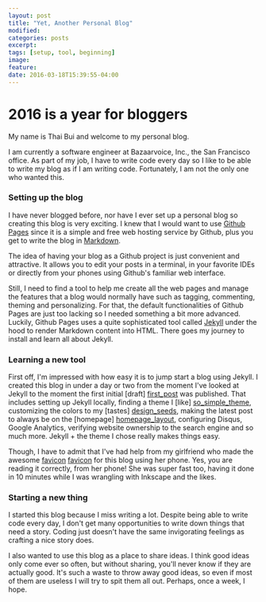 ```yaml
---
layout: post
title: "Yet, Another Personal Blog"
modified:
categories: posts
excerpt:
tags: [setup, tool, beginning]
image:
feature:
date: 2016-03-18T15:39:55-04:00
---
```


# 2016 is a year for bloggers

My name is Thai Bui and welcome to my personal blog. 

I am currently a software engineer at Bazaarvoice, Inc., the San Francisco
office. As part of my job, I have to write code every day so I like to be able
to write my blog as if I am writing code. Fortunately, I am not the only one who
wanted this.

### Setting up the blog

I have never blogged before, nor have I ever set up a personal blog so creating
this blog is very exciting. I knew that I would want to use [Github
Pages](https://pages.github.com/) since it is a simple and free web hosting
service by Github, plus you get to write the blog in
[Markdown](http://markdownlivepreview.com/). 

The idea of having your blog as a Github project is just convenient and
attractive. It allows you to edit your posts in a terminal, in your favorite
IDEs or directly from your phones using Github's familiar web
interface.

Still, I need to find a tool to help me create all the web pages and manage the
features that a blog would normally have such as tagging, commenting, theming
and personalizing. For that, the default functionalities of Github Pages are just
too lacking so I needed something a bit more advanced.  Luckily, Github Pages
uses a quite sophisticated tool called [Jekyll](https://jekyllrb.com/) under the
hood to render Markdown content into HTML. There goes my journey to install
and learn all about Jekyll.

### Learning a new tool

First off, I'm impressed with how easy it is to jump start a blog using Jekyll.
I created this blog in under a day or two from the moment I've
looked at Jekyll to the moment the first initial [draft] [first_post]
was published. That includes setting up Jekyll locally, finding a theme I [like]
[so_simple_theme], customizing the colors to my [tastes] [design_seeds], making
the latest post to always be on the [homepage] [homepage_layout], configuring
Disqus, Google Analytics, verifying website ownership to the search engine and
so much more. Jekyll + the theme I chose really makes things easy. 

Though, I have to admit that I've had help from my girlfriend who made the
awesome [favicon] [favicon] for this blog using her phone. Yes, you are reading it
correctly, from her phone! She was super fast too, having it done in 10 minutes
while I was wrangling with Inkscape and the likes.

[first_post]: https://github.com/thaibui/thaibui.github.io/blob/2b6ac2f69f309dc75849d62fc265b9dd0e043dad/_posts/2016-03-18-yet-another-personal-blog.md
[so_simple_theme]: https://mademistakes.com/work/so-simple-jekyll-theme/
[design_seeds]: http://design-seeds.com/search?hex=313636
[homepage_layout]: https://github.com/thaibui/thaibui.github.io/blob/master/_layouts/homepage.html
[favicon]: https://github.com/thaibui/thaibui.github.io/blob/master/images/apple-touch-icon-72x72-precomposed.png 

### Starting a new thing

I started this blog because I miss writing a lot. Despite being able to write
code every day, I don't get many opportunities to write down things that need a
story. Coding just doesn't have the same invigorating feelings as crafting a
nice story does. 

I also wanted to use this blog as a place to share ideas. I think good ideas
only come ever so often, but without sharing, you'll never know if they are
actually good. It's such a waste to throw away good ideas, so even if most of
them are useless I will try to spit them all out. Perhaps, once a week, I hope.
